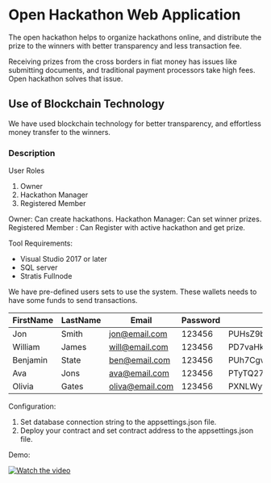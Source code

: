 # Open Hackathon Web Application

The open hackathon helps to organize hackathons online, and distribute the prize to the winners with better transparency and less transaction fee.

Receiving prizes from the cross borders in fiat money has issues like submitting documents, and traditional payment processors take high fees. Open hackathon solves that issue.

## Use of Blockchain Technology

We have used blockchain technology for better transparency, and effortless money transfer to the winners.

### Description

User Roles

1. Owner 
2. Hackathon Manager
3. Registered Member

Owner: Can create hackathons.
Hackathon Manager: Can set winner prizes.
Registered Member : Can Register with active hackathon and get prize. 

 
Tool Requirements:

- Visual Studio 2017 or later
- SQL server
- Stratis Fullnode


We have pre-defined users sets to use the system. These wallets needs to have some funds to send transactions.


| FirstName | LastName | Email | Password |WalletAddress|UserRole
| ----------- | -----------|-----------|-----------|-----------|-----------|
|Jon|Smith|jon@email.com|123456|PUHsZ9bmsTfsxe2o45wH4eWA5xuuxmmfe4|1|
|William|James|will@email.com|123456|PD7vaHkcUR7eTW8q2yP7gJ8BUPB1gkQUqK|2|
|Benjamin|State|ben@email.com|123456|PUh7CgvkiDouGTJgFGNMnksdgmFZuAQ1hu|3|
|Ava|Jons|ava@email.com|123456|PTyTQ27BqhSJwneG1adaG7rXSsgYiYbap3|3|
|Olivia|Gates|oliva@email.com|123456|PXNLWytw8T95R3GYZaf1DChbZnuHgsQqq6|3|

Configuration:
1. Set database connection string to the appsettings.json file.
2. Deploy your contract and set contract address to the appsettings.json file.

Demo: 

[![Watch the video](https://i.imgur.com/5WvRB4A.jpg)](https://youtu.be/YlUVwyYkPuA)



